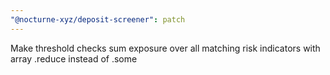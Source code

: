 ```yaml
---
"@nocturne-xyz/deposit-screener": patch
---
```


Make threshold checks sum exposure over all matching risk indicators with array .reduce instead of .some
